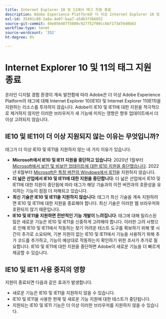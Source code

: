 ```yaml
---
title: Internet Explorer 10 및 11에서 태그 지원 종료
description: Adobe Experience Platform은 더 이상 Internet Explorer 10 및 11의 태그에 대한 업데이트 지원을 제공하지 않습니다.
exl-id: 35491c80-2a8a-4e07-baa7-a5db373b6852
source-git-commit: 44e056407f5089c927752f00cc6bf173d7640b83
workflow-type: tm+mt
source-wordcount: '352'
ht-degree: 0%

---
```


# Internet Explorer 10 및 11의 태그 지원 종료

온라인 디지털 경험 환경이 계속 발전함에 따라 Adobe은 더 이상 Adobe Experience Platform의 태그에 대해 Internet Explorer 10(IE10) 및 Internet Explorer 11(IE11)을 지원하는 리소스를 투자하지 않습니다. Adobe이 IE10 및 IE11에 대한 지원을 적극적으로 제거하지 않지만 이러한 브라우저가 새 기능에 미치는 영향은 향후 업데이트에서 더 이상 고려되지 않습니다.

## IE10 및 IE11이 더 이상 지원되지 않는 이유는 무엇입니까?

태그가 더 이상 IE10 및 IE11을 지원하지 않는 네 가지 이유가 있습니다.

* **Microsoft에서 IE10 및 IE11 지원을 중단하고 있습니다**: 2020년 1월부터 [Microsoft에서 보안 및 비보안 업데이트에 대한 IE10 지원을 중단했습니다](https://docs.microsoft.com/en-us/lifecycle/announcements/internet-explorer-10-end-of-support). 2022년 6월부터 [Microsoft은 특정 버전의 Windows에서 IE11](https://docs.microsoft.com/en-us/lifecycle/announcements/internet-explorer-11-end-of-support)을 지원하지 않습니다.
* **더 넓은 산업에서 IE10 및 IE11에 대한 지원을 중단합니다**: 더 넓은 산업에서 IE10 및 IE11에 대한 지원이 중단됨에 따라 태그가 해당 기술과의 이전 버전과의 호환성을 유지하는 기능이 점점 더 저해되고 있습니다.
* **최신 기술은 IE10 및 IE11을 지원하지 않습니다**: 태그가 최신 기술을 계속 지원하려면 IE10 및 IE11에 대한 지원을 종료해야 합니다. 최신 기술은 이러한 웹 브라우저와 호환되지 않기 때문입니다.
* **IE10 및 IE11을 지원하면 전반적인 기능 개발이 느려집니다**: 태그에 대해 릴리스된 많은 새로운 기능은 IE10 및 IE11을 신중하게 고려해야 합니다. 이러한 고려 사항으로 인해 IE10 및 IE11에서 작동하는 찾기 어려운 테스트 도구를 확보하기 위해 몇 시간이 추가로 소요되며, 기본 지원이 없는 IE10 및 IE11에서 기능을 사용하기 위해 추가 코드를 추가하고, 기능이 예상대로 작동하는지 확인하기 위한 조사가 추가로 필요합니다. IE10 및 IE11에 대한 지원을 중단하면 Adobe이 새로운 기능을 더 빠르게 제공할 수 있습니다.

## IE10 및 IE11 사용 중지의 영향

지원이 종료되면 다음과 같은 효과가 발생합니다.

* 새로운 기능은 IE10 및 IE11을 지원하지 않을 수 있습니다.
* IE10 및 IE11을 사용한 현재 및 새로운 기능 지원에 대한 테스트가 중단됩니다.
* 지원되는 IE10 및 IE11 기능은 더 이상 이러한 브라우저를 지원하지 않을 수 있습니다.
